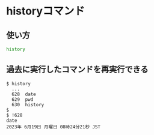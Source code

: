 # historyコマンド

## 使い方
```bash
history
```

## 過去に実行したコマンドを再実行できる
```
$ history
  ...
  628  date
  629  pwd
  630  history
$
$ !628
date
2023年 6月19日 月曜日 08時24分21秒 JST
```
